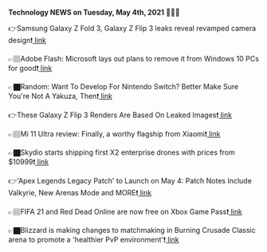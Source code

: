 <b>Technology NEWS on Tuesday, May 4th, 2021</b> 📡📡📡 

👉Samsung Galaxy Z Fold 3, Galaxy Z Flip 3 leaks reveal revamped camera design❗️<a href='https://techblock.club/?p=11678'> link</a>

👉🏽Adobe Flash: Microsoft lays out plans to remove it from Windows 10 PCs for good❗️<a href='https://techblock.club/?p=11680'> link</a>

👉🏿Random: Want To Develop For Nintendo Switch? Better Make Sure You're Not A Yakuza, Then❗️<a href='https://techblock.club/?p=11682'> link</a>

👉These Galaxy Z Flip 3 Renders Are Based On Leaked Images❗️<a href='https://techblock.club/?p=11684'> link</a>

👉🏽Mi 11 Ultra review: Finally, a worthy flagship from Xiaomi❗️<a href='https://techblock.club/?p=11686'> link</a>

👉🏿Skydio starts shipping first X2 enterprise drones with prices from $10999❗️<a href='https://techblock.club/?p=11688'> link</a>

👉'Apex Legends Legacy Patch' to Launch on May 4: Patch Notes Include Valkyrie, New Arenas Mode and MORE❗️<a href='https://techblock.club/?p=11690'> link</a>

👉🏽FIFA 21 and Red Dead Online are now free on Xbox Game Pass❗️<a href='https://techblock.club/?p=11692'> link</a>

👉🏿Blizzard is making changes to matchmaking in Burning Crusade Classic arena to promote a 'healthier PvP environment'❗️<a href='https://techblock.club/?p=11694'> link</a>

